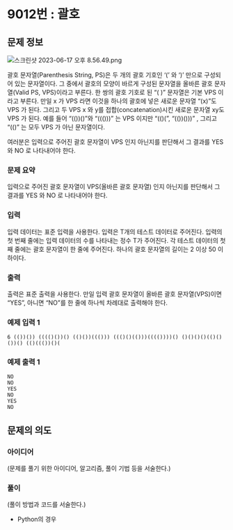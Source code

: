 # 9012번 : 괄호

## 문제 정보

![스크린샷 2023-06-17 오후 8.56.49.png](9012%E1%84%87%E1%85%A5%E1%86%AB%20%E1%84%80%E1%85%AA%E1%86%AF%E1%84%92%E1%85%A9%20fce461a071aa46508b81e2aee3b5ec31/%25EC%258A%25A4%25ED%2581%25AC%25EB%25A6%25B0%25EC%2583%25B7_2023-06-17_%25EC%2598%25A4%25ED%259B%2584_8.56.49.png)

괄호 문자열(Parenthesis String, PS)은 두 개의 괄호 기호인 ‘(’ 와 ‘)’ 만으로 구성되어 있는 문자열이다. 그 중에서 괄호의 모양이 바르게 구성된 문자열을 올바른 괄호 문자열(Valid PS, VPS)이라고 부른다. 한 쌍의 괄호 기호로 된 “( )” 문자열은 기본 VPS 이라고 부른다. 만일 x 가 VPS 라면 이것을 하나의 괄호에 넣은 새로운 문자열 “(x)”도 VPS 가 된다. 그리고 두 VPS x 와 y를 접합(concatenation)시킨 새로운 문자열 xy도 VPS 가 된다. 예를 들어 “(())()”와 “((()))” 는 VPS 이지만 “(()(”, “(())()))” , 그리고 “(()” 는 모두 VPS 가 아닌 문자열이다.

여러분은 입력으로 주어진 괄호 문자열이 VPS 인지 아닌지를 판단해서 그 결과를 YES 와 NO 로 나타내어야 한다.

### 문제 요약

입력으로 주어진 괄호 문자열이 VPS(올바른 괄호 문자열) 인지 아닌지를 판단해서 그 결과를 YES 와 NO 로 나타내어야 한다.

### 입력

입력 데이터는 표준 입력을 사용한다. 입력은 T개의 테스트 데이터로 주어진다. 입력의 첫 번째 줄에는 입력 데이터의 수를 나타내는 정수 T가 주어진다. 각 테스트 데이터의 첫째 줄에는 괄호 문자열이 한 줄에 주어진다. 하나의 괄호 문자열의 길이는 2 이상 50 이하이다.

### 출력

출력은 표준 출력을 사용한다. 만일 입력 괄호 문자열이 올바른 괄호 문자열(VPS)이면 “YES”, 아니면 “NO”를 한 줄에 하나씩 차례대로 출력해야 한다.

### 예제 입력 1

`6
(())())
(((()())()
(()())((()))
((()()(()))(((())))()
()()()()(()()())()
(()((())()(`

### 예제 출력 1

```
NO
NO
YES
NO
YES
NO
```

## 문제의 의도

### 아이디어

(문제를 풀기 위한 아이디어, 알고리즘, 풀이 기법 등을 서술한다.)

### 풀이

(풀이 방법과 코드를 서술한다.)

- Python의 경우